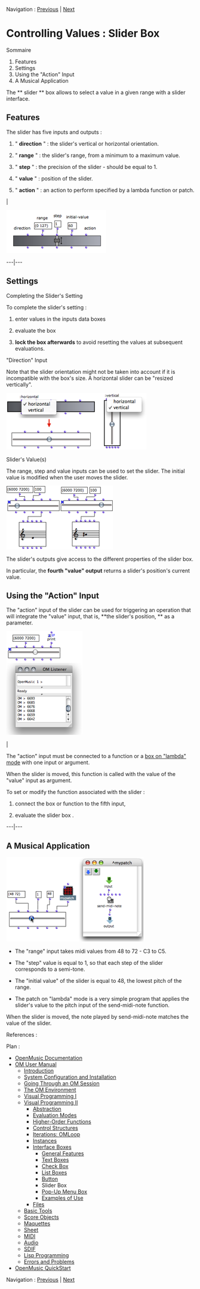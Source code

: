 
Navigation : [Previous](Button "page précédente\(Button\)") |
[Next](MenuBoxes "Next\(Pop-Up Menu Box\)")

# Controlling Values : Slider Box

Sommaire

  1. Features
  2. Settings
  3. Using the "Action" Input
  4. A Musical Application

The  ** slider ** box allows to select a value in a given range with a slider
interface.

## Features

The  slider has five inputs and outputs :

  1. " **direction** " : the slider's vertical or horizontal orientation.

  2. " **range** " : the slider's range, from a minimum to a maximum value.

  3. " **step** " : the precision of the slider - should be equal to 1.

  4. " **value** " : position of the slider.

  5. " **action** " : an action to perform specified by a lambda function or patch.

|

![](../res/set-slider.png)  
  
---|---  
  
## Settings

Completing the Slider's Setting

To complete the slider's setting :

  1. enter values in the inputs data boxes

  2. evaluate the box

  3. **lock the box afterwards** to avoid resetting the values at subsequent evaluations.

"Direction" Input

Note that the slider orientation might not be taken into account if it is
incompatible with the box's size. A horizontal slider can be "resized
vertically".

![](../res/slider-direction.png)

Slider's Value(s)

The range, step and value inputs can be used to set the slider. The initial
value is modified when the user moves the slider.

![](../res/slider-value.png)

The slider's outputs give access to the different properties of the slider
box.

In particular, the **fourth "value" output** returns a slider's position's
current value.

## Using the "Action" Input

The "action" input of the slider can be used for triggering an operation that
will integrate the "value" input, that is,  **the slider's position,  ** as a
parameter.

![](../res/slider-print.png)

|

The "action" input must be connected to a function or a [box on "lambda"
mode](LambdaMode) with one input or argument.

When the slider is moved, this function is called with the value of the
"value" input as argument.

To set or modify the function associated with the slider :

  1. connect the box or function to the fifth input,

  2. evaluate the slider  box .

  
  
---|---  
  
## A Musical Application

![](../res/slider1.png)

  * The "range" input takes midi values from 48 to 72 - C3 to C5.

  * The "step" value is equal to 1, so that each step of the slider corresponds to a semi-tone.

  * The "initial value" of the slider is equal to 48, the lowest pitch of the range.

  * The patch on "lambda" mode is a very simple program that applies the slider's value to the pitch input of the send-midi-note function. 

When the slider is moved, the note played by send-midi-note matches the value
of the slider.

References :

Plan :

  * [OpenMusic Documentation](OM-Documentation)
  * [OM User Manual](OM-User-Manual)
    * [Introduction](00-Sommaire)
    * [System Configuration and Installation](Installation)
    * [Going Through an OM Session](Goingthrough)
    * [The OM Environment](Environment)
    * [Visual Programming I](BasicVisualProgramming)
    * [Visual Programming II](AdvancedVisualProgramming)
      * [Abstraction](Abstraction)
      * [Evaluation Modes](EvalModes)
      * [Higher-Order Functions](HighOrder)
      * [Control Structures](Control)
      * [Iterations: OMLoop](OMLoop)
      * [Instances](Instances)
      * [Interface Boxes](InterfaceBoxes)
        * [General Features](GeneralFeatures)
        * [Text Boxes](TextBoxes)
        * [Check Box](CheckBox)
        * [List Boxes](ListBoxes)
        * [Button](Button)
        * Slider Box
        * [Pop-Up Menu Box](MenuBoxes)
        * [Examples of Use](InterfaceExample)
      * [Files](Files)
    * [Basic Tools](BasicObjects)
    * [Score Objects](ScoreObjects)
    * [Maquettes](Maquettes)
    * [Sheet](Sheet)
    * [MIDI](MIDI)
    * [Audio](Audio)
    * [SDIF](SDIF)
    * [Lisp Programming](Lisp)
    * [Errors and Problems](errors)
  * [OpenMusic QuickStart](QuickStart-Chapters)

Navigation : [Previous](Button "page précédente\(Button\)") |
[Next](MenuBoxes "Next\(Pop-Up Menu Box\)")

